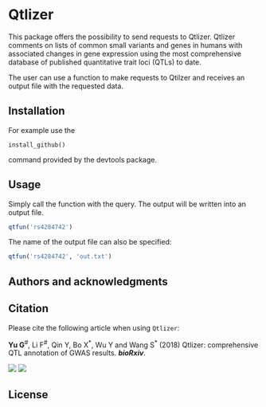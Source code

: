 # Qtlizer

This package offers the possibility to send requests to Qtlizer. Qtlizer comments on lists of common small variants and genes in humans with associated changes in gene expression using the most comprehensive database of published quantitative trait loci (QTLs) to date.

The user can use a function to make requests to Qtilzer and receives an output file with the requested data. 

## Installation
For example use the 
```
install_github()
```
command provided by the devtools package.

## Usage
Simply call the function with the query. The output will be written into an output file. 

```R
qtfun('rs4284742')
```

The name of the output file can also be specified:

```R
qtfun('rs4284742', 'out.txt')
```

## Authors and acknowledgments

## Citation
Please cite the following article when using `Qtlizer`:

**Yu G**<sup>\#</sup>, Li F<sup>\#</sup>, Qin Y, Bo X<sup>\*</sup>, Wu Y
and Wang S<sup>\*</sup> (2018) Qtlizer: comprehensive QTL annotation of GWAS results. ***bioRxiv***.

[![](https://img.shields.io/badge/doi-10.1093/bioinformatics/btq064-green.svg)](https://doi.org/10.1093/bioinformatics/btq064)
[![](https://img.shields.io/badge/Altmetric-19-green.svg)](https://www.altmetric.com/details/100979)

## License


